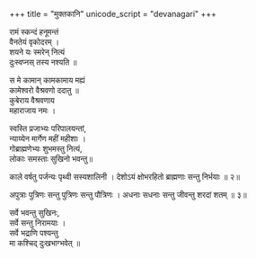 +++
title = "मुक्तकानि"
unicode_script = "devanagari"
+++

रामं स्कन्दं हनूमन्तं  
वैनतेयं वृकोदरम् ।  
शयने यः स्मरेन् नित्यं  
दुःस्वप्नस् तस्य नश्यति  ॥

स मे कामान्‌ कामकामाय मह्यं  
कामेश्वरो वैश्रवणो ददातु ॥  
कुबेराय वैश्रवणाय  
महाराजाय नमः ।

स्वस्ति प्रजाभ्यः परिपालयन्तां,  
न्याय्येन मार्गेण महीं महीशाः ।  
गोब्राह्मणेभ्यः शुभमस्तु नित्यं,  
लोकाः समस्ताः सुखिनो भवन्तु॥

काले वर्षतु पर्जन्यः पृथ्वी सस्यशालिनी ।
देशोऽयं क्षोभरहितो ब्राह्मणाः सन्तु निर्भयाः ॥ २॥

अपुत्राः पुत्रिणः सन्तु पुत्रिणः सन्तु पौत्रिणः ।
अधनाः सधनाः सन्तु जीवन्तु शरदां शतम् ॥ ३॥

सर्वे भवन्तु सुखिनः,  
सर्वे सन्तु निरामयाः ।  
सर्वे भद्राणि पश्यन्तु  
मा कश्चिद् दुःखभाग्भवेत् ॥ 

